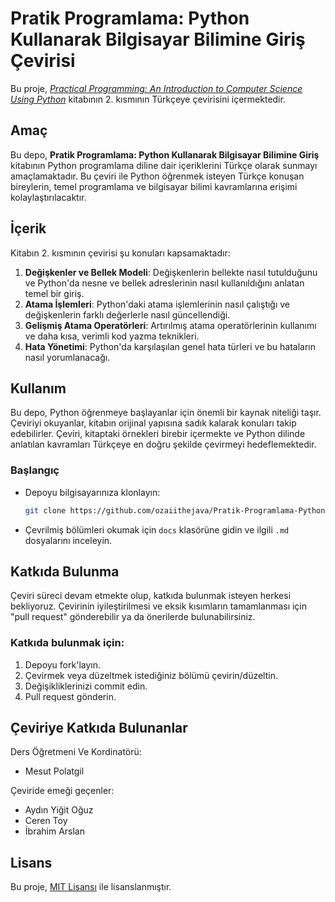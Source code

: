 # Pratik Programlama: Python Kullanarak Bilgisayar Bilimine Giriş Çevirisi

Bu proje, *[Practical Programming: An Introduction to Computer Science Using Python](https://github.com/ozaiithejava/Pratik-Programlama-Python-Kullanarak-Bilgisayar-Bilimine-Giri-evirisi.git)* kitabının 2. kısmının Türkçeye çevirisini içermektedir.

## Amaç

Bu depo, **Pratik Programlama: Python Kullanarak Bilgisayar Bilimine Giriş** kitabının Python programlama diline dair içeriklerini Türkçe olarak sunmayı amaçlamaktadır. Bu çeviri ile Python öğrenmek isteyen Türkçe konuşan bireylerin, temel programlama ve bilgisayar bilimi kavramlarına erişimi kolaylaştırılacaktır.

## İçerik

Kitabın 2. kısmının çevirisi şu konuları kapsamaktadır:

1. **Değişkenler ve Bellek Modeli**: Değişkenlerin bellekte nasıl tutulduğunu ve Python'da nesne ve bellek adreslerinin nasıl kullanıldığını anlatan temel bir giriş.
2. **Atama İşlemleri**: Python'daki atama işlemlerinin nasıl çalıştığı ve değişkenlerin farklı değerlerle nasıl güncellendiği.
3. **Gelişmiş Atama Operatörleri**: Artırılmış atama operatörlerinin kullanımı ve daha kısa, verimli kod yazma teknikleri.
4. **Hata Yönetimi**: Python'da karşılaşılan genel hata türleri ve bu hataların nasıl yorumlanacağı.

## Kullanım

Bu depo, Python öğrenmeye başlayanlar için önemli bir kaynak niteliği taşır. Çeviriyi okuyanlar, kitabın orijinal yapısına sadık kalarak konuları takip edebilirler. Çeviri, kitaptaki örnekleri birebir içermekte ve Python dilinde anlatılan kavramları Türkçeye en doğru şekilde çevirmeyi hedeflemektedir.

### Başlangıç

- Depoyu bilgisayarınıza klonlayın:
  ```bash
  git clone https://github.com/ozaiithejava/Pratik-Programlama-Python-Kullanarak-Bilgisayar-Bilimine-Giri-evirisi.git
  ```
- Çevrilmiş bölümleri okumak için `docs` klasörüne gidin ve ilgili `.md` dosyalarını inceleyin.

## Katkıda Bulunma

Çeviri süreci devam etmekte olup, katkıda bulunmak isteyen herkesi bekliyoruz. Çevirinin iyileştirilmesi ve eksik kısımların tamamlanması için "pull request" gönderebilir ya da önerilerde bulunabilirsiniz.

### Katkıda bulunmak için:

1. Depoyu fork'layın.
2. Çevirmek veya düzeltmek istediğiniz bölümü çevirin/düzeltin.
3. Değişikliklerinizi commit edin.
4. Pull request gönderin.

## Çeviriye Katkıda Bulunanlar

Ders Öğretmeni Ve Kordinatörü:
- Mesut Polatgil

Çeviride emeği geçenler:
- Aydın Yiğit Oğuz
- Ceren Toy
- İbrahim Arslan

## Lisans

Bu proje, [MIT Lisansı](LICENSE) ile lisanslanmıştır.
